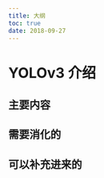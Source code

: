 ```yaml
---
title: 大纲
toc: true
date: 2018-09-27
---
```

# YOLOv3 介绍








## 主要内容




## 需要消化的





## 可以补充进来的
